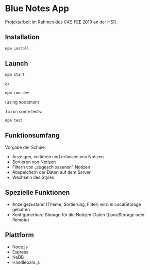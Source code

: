 # Blue Notes App

Projektarbeit im Rahmen des CAS FEE 2019 an der HSR. 

## Installation

```bash
npm install
```

## Launch

```bash
npm start
```
or
```bash
npm run dev
```
(using nodemon)

To run some tests:
```bash
npm test
```

## Funktionsumfang

Vorgabe der Schule:
- Anzeigen, editieren und erfassen von Notizen
- Sortieren von Notizen
- Filtern von „abgeschlossenen" Notizen
- Abspeichern der Daten auf dem Server
- Wechseln des Styles

## Spezielle Funktionen

- Anzeigezustand (Theme, Sortierung, Filter) wird in LocalStorage gehalten
- Konfigurierbare Storage für die Notizen-Daten (LocalStorage oder Remote)

## Plattform

- Node.js
- Express
- NeDB
- Handlebars.js
